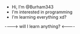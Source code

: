 - Hi, I’m @Burham343
- I'm interested in programming
- I'm learning everything xd?




---->
will I learn anything?
<----
